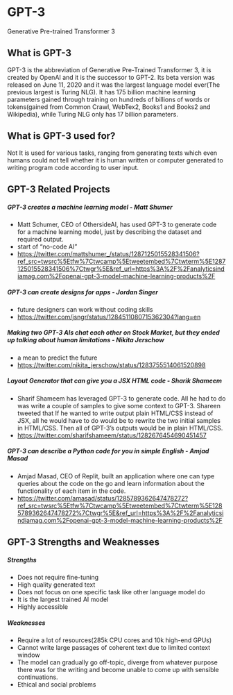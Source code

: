 # GPT-3

Generative Pre-trained Transformer 3

## What is GPT-3
GPT-3 is the abbreviation of Generative Pre-Trained Transformer 3, it is created by OpenAI and it is the successor to GPT-2. Its beta version was released on June 11, 2020 and it was the largest language model ever(The previous largest is Turing NLG). It has 175 billion machine learning parameters gained through training on hundreds of billions of words or tokens(gained from Common Crawl, WebTex2, Books1 and Books2 and Wikipedia), while Turing NLG only has 17 billion parameters.

## What is GPT-3 used for?
Not It is used for various tasks, ranging from generating texts which even humans could not tell whether it is human written or computer generated to writing program code according to user input.

## GPT-3 Related Projects
##### GPT-3 creates a machine learning model - Matt Shumer
- Matt Schumer, CEO of OthersideAI, has used GPT-3 to generate code for a machine learning model, just by describing the dataset and required output.
- start of “no-code AI”
- https://twitter.com/mattshumer_/status/1287125015528341506?ref_src=twsrc%5Etfw%7Ctwcamp%5Etweetembed%7Ctwterm%5E1287125015528341506%7Ctwgr%5E&ref_url=https%3A%2F%2Fanalyticsindiamag.com%2Fopenai-gpt-3-model-machine-learning-products%2F 

##### GPT-3 can create designs for apps - Jordan Singer
- future designers can work without coding skills
- https://twitter.com/jsngr/status/1284511080715362304?lang=en

##### Making two GPT-3 AIs chat each other on Stock Market, but they ended up talking about human limitations - Nikita Jerschow
- a mean to predict the future
- https://twitter.com/nikita_jerschow/status/1283755514061520898 

##### Layout Generator that can give you a JSX HTML code - Sharik Shameem
- Sharif Shameem has leveraged GPT-3 to generate code. All he had to do was write a couple of samples to give some context to GPT-3. Shareen tweeted that If he wanted to write output plain HTML/CSS instead of JSX, all he would have to do would be to rewrite the two initial samples in HTML/CSS. Then all of GPT-3’s outputs would be in plain HTML/CSS.
- https://twitter.com/sharifshameem/status/1282676454690451457 

##### GPT-3 can describe a Python code for you in simple English - Amjad Masad
- Amjad Masad, CEO of Replit, built an application where one can type queries about the code on the go and learn information about the functionality of each item in the code.
- https://twitter.com/amasad/status/1285789362647478272?ref_src=twsrc%5Etfw%7Ctwcamp%5Etweetembed%7Ctwterm%5E1285789362647478272%7Ctwgr%5E&ref_url=https%3A%2F%2Fanalyticsindiamag.com%2Fopenai-gpt-3-model-machine-learning-products%2F 

## GPT-3 Strengths and Weaknesses
##### Strengths
- Does not require fine-tuning
- High quality generated text
- Does not focus on one specific task like other language model do
- It is the largest trained AI model
- Highly accessible
##### Weaknesses
- Require a lot of resources(285k CPU cores and 10k high-end GPUs)
- Cannot write large passages of coherent text due to limited context window
- The model can gradually go off-topic, diverge from whatever purpose there was for the writing and become unable to come up with sensible continuations. 
- Ethical and social problems
